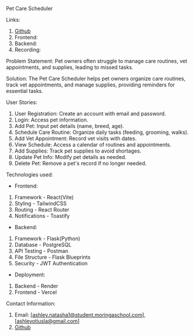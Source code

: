 Pet Care Scheduler

Links:
1. [Github](https://github.com/natasherr/Pet-Care-Scheduler)
2. Frontend:
3. Backend:
4. Recording: 

Problem Statement:
Pet owners often struggle to manage care routines, vet appointments, and supplies, leading to missed tasks.

Solution:
The Pet Care Scheduler helps pet owners organize care routines, track vet appointments, and manage supplies, providing reminders for essential tasks.

User Stories:
1. User Registration: Create an account with email and password.
2. Login: Access pet information.
3. Add Pet: Input pet details (name, breed, age).
4. Schedule Care Routine: Organize daily tasks (feeding, grooming, walks).
5. Add Vet Appointment: Record vet visits with dates.
6. View Schedule: Access a calendar of routines and appointments.
7. Add Supplies: Track pet supplies to avoid shortages.
8. Update Pet Info: Modify pet details as needed.
9. Delete Pet: Remove a pet's record if no longer needed.

Technologies used:
- Frontend: 
 1. Framework - React(Vite)
 2. Styling - TailwindCSS
 3. Routing - React Router
 4. Notifications - Toastify

- Backend:
 1. Framework - Flask(Python)
 2. Database - PostgreSQL
 3. API Testing - Postman
 4. File Structure - Flask Blueprints
 5. Security - JWT Authentication

- Deployment:
 1. Backend - Render
 2. Frontend - Vercel


Contact Information:
1. Email: [ashley.natasha1@student.moringaschool.com],[ashleyotiusla@gmail.com]
2. [Github](https://github.com/natasherr)

